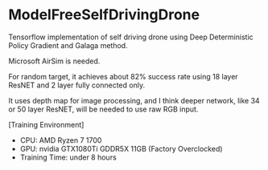 # ModelFreeSelfDrivingDrone

Tensorflow implementation of self driving drone using Deep Deterministic Policy Gradient and Galaga method.

Microsoft AirSim is needed.

For random target, it achieves about 82% success rate using 18 layer ResNET and 2 layer fully connected only.

It uses depth map for image processing, and I think deeper network, like 34 or 50 layer ResNET, will be needed to use raw RGB input.

[Training Environment]
- CPU: AMD Ryzen 7 1700
- GPU: nvidia GTX1080Ti GDDR5X 11GB (Factory Overclocked)
- Training Time: under 8 hours
